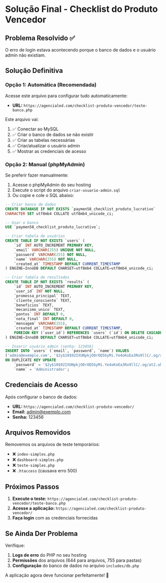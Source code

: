 # Solução Final - Checklist do Produto Vencedor

## Problema Resolvido ✅

O erro de login estava acontecendo porque o banco de dados e o usuário admin não existiam.

## Solução Definitiva

### Opção 1: Automática (Recomendada)
Acesse este arquivo para configurar tudo automaticamente:
- **URL:** `https://agencialed.com/checklist-produto-vencedor/teste-banco.php`

Este arquivo vai:
1. ✅ Conectar ao MySQL
2. ✅ Criar o banco de dados se não existir
3. ✅ Criar as tabelas necessárias
4. ✅ Criar/atualizar o usuário admin
5. ✅ Mostrar as credenciais de acesso

### Opção 2: Manual (phpMyAdmin)
Se preferir fazer manualmente:

1. Acesse o phpMyAdmin do seu hosting
2. Execute o script do arquivo `criar-usuario-admin.sql`
3. Ou copie e cole o SQL abaixo:

```sql
-- Criar banco de dados
CREATE DATABASE IF NOT EXISTS `paymen58_checklist_produto_lucrativo` 
CHARACTER SET utf8mb4 COLLATE utf8mb4_unicode_ci;

-- Usar o banco
USE `paymen58_checklist_produto_lucrativo`;

-- Criar tabela de usuários
CREATE TABLE IF NOT EXISTS `users` (
    `id` INT AUTO_INCREMENT PRIMARY KEY,
    `email` VARCHAR(255) UNIQUE NOT NULL,
    `password` VARCHAR(255) NOT NULL,
    `name` VARCHAR(255) NOT NULL,
    `created_at` TIMESTAMP DEFAULT CURRENT_TIMESTAMP
) ENGINE=InnoDB DEFAULT CHARSET=utf8mb4 COLLATE=utf8mb4_unicode_ci;

-- Criar tabela de resultados
CREATE TABLE IF NOT EXISTS `results` (
    `id` INT AUTO_INCREMENT PRIMARY KEY,
    `user_id` INT NOT NULL,
    `promessa_principal` TEXT,
    `cliente_consciente` TEXT,
    `beneficios` TEXT,
    `mecanismo_unico` TEXT,
    `pontos` INT DEFAULT 0,
    `nota_final` INT DEFAULT 0,
    `mensagem` VARCHAR(255),
    `created_at` TIMESTAMP DEFAULT CURRENT_TIMESTAMP,
    FOREIGN KEY (`user_id`) REFERENCES `users` (`id`) ON DELETE CASCADE
) ENGINE=InnoDB DEFAULT CHARSET=utf8mb4 COLLATE=utf8mb4_unicode_ci;

-- Inserir usuário admin (senha: 123456)
INSERT INTO `users` (`email`, `password`, `name`) VALUES 
('admin@exemplo.com', '$2y$10$92IXUNpkjO0rOQ5byMi.Ye4oKoEa3Ro9llC/.og/at2.uheWG/igi', 'Administrador')
ON DUPLICATE KEY UPDATE 
    `password` = '$2y$10$92IXUNpkjO0rOQ5byMi.Ye4oKoEa3Ro9llC/.og/at2.uheWG/igi',
    `name` = 'Administrador';
```

## Credenciais de Acesso

Após configurar o banco de dados:

- **URL:** `https://agencialed.com/checklist-produto-vencedor/`
- **Email:** admin@exemplo.com
- **Senha:** 123456

## Arquivos Removidos

Removemos os arquivos de teste temporários:
- ❌ `index-simples.php`
- ❌ `dashboard-simples.php` 
- ❌ `teste-simples.php`
- ❌ `.htaccess` (causava erro 500)

## Próximos Passos

1. **Execute o teste:** `https://agencialed.com/checklist-produto-vencedor/teste-banco.php`
2. **Acesse a aplicação:** `https://agencialed.com/checklist-produto-vencedor/`
3. **Faça login** com as credenciais fornecidas

## Se Ainda Der Problema

Verifique:
1. **Logs de erro** do PHP no seu hosting
2. **Permissões** dos arquivos (644 para arquivos, 755 para pastas)
3. **Configuração** do banco de dados no arquivo `includes/db.php`

A aplicação agora deve funcionar perfeitamente! 🚀 